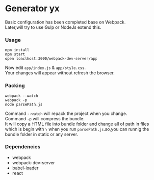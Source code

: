 # Generator yx
Basic configuration has been completed base on Webpack.  
Later,will try to use Gulp or NodeJs extend this.

### Usage

```
npm install
npm start
open loaclhost:3000/webpack-dev-server/app
```

Now edit `app/index.js` & `app/style.css`.  
Your changes will appear without refresh the browser.

### Packing

```
webpack --watch
webpack -p
node parsePath.js
```
Command `--watch` will repack the project when you change.  
Command `-p` will compress the bundle.  
It will copy a HTML file into bundle folder and change all of path in files which is begin with `\` when you run `parsePath.js`.so,you can runnig the bundle folder in static or any server.

### Dependencies
* webpack
* webpack-dev-server
* babel-loader
* react
